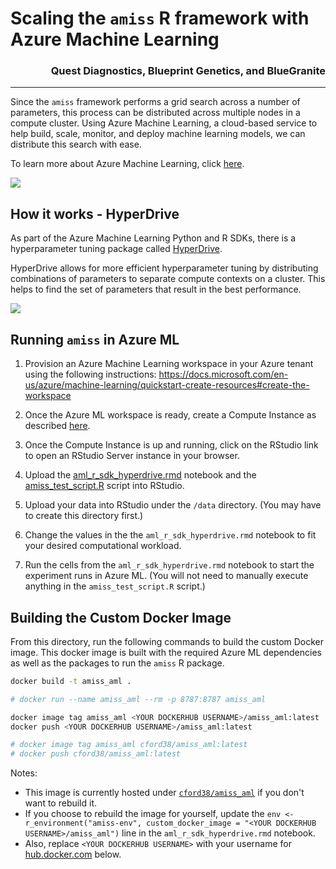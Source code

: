 # Scaling the `amiss` R framework with Azure Machine Learning

<h3 align="right">Quest Diagnostics, Blueprint Genetics, and BlueGranite</h3>

----------------------------

Since the `amiss` framework performs a grid search across a number of parameters, this process can be distributed across multiple nodes in a compute cluster. Using Azure Machine Learning, a cloud-based service to help build, scale, monitor, and deploy machine learning models, we can distribute this search with ease.

To learn more about Azure Machine Learning, click [here](https://docs.microsoft.com/en-us/azure/machine-learning/overview-what-is-azure-ml).


<img src="https://raw.githubusercontent.com/colbyford/amiss/master/azure_ml/img/scalability_approach.png">


## How it works - HyperDrive

As part of the Azure Machine Learning Python and R SDKs, there is a hyperparameter tuning package called [HyperDrive](https://docs.microsoft.com/en-us/python/api/azureml-train-core/azureml.train.hyperdrive?view=azure-ml-py).

HyperDrive allows for more efficient hyperparameter tuning by distributing combinations of parameters to separate compute contexts on a cluster. This helps to find the set of parameters that result in the best performance.

<img src="https://raw.githubusercontent.com/colbyford/amiss/master/azure_ml/img/hyperdrive_example.png">

## Running `amiss` in Azure ML

1. Provision an Azure Machine Learning workspace in your Azure tenant using the following instructions: https://docs.microsoft.com/en-us/azure/machine-learning/quickstart-create-resources#create-the-workspace

2. Once the Azure ML workspace is ready, create a Compute Instance as described [here](https://docs.microsoft.com/en-us/azure/machine-learning/quickstart-create-resources#instance).

3. Once the Compute Instance is up and running, click on the RStudio link to open an RStudio Server instance in your browser.

4. Upload the [aml_r_sdk_hyperdrive.rmd](aml_r_sdk_hyperdrive.rmd) notebook and the [amiss_test_script.R](amiss_test_script.R) script into RStudio.

5. Upload your data into RStudio under the `/data` directory. (You may have to create this directory first.)

6. Change the values in the the `aml_r_sdk_hyperdrive.rmd` notebook to fit your desired computational workload.

7. Run the cells from the `aml_r_sdk_hyperdrive.rmd` notebook to start the experiment runs in Azure ML. (You will not need to manually execute anything in the `amiss_test_script.R` script.)

## Building the Custom Docker Image

From this directory, run the following commands to build the custom Docker image. This docker image is built with the required Azure ML dependencies as well as the packages to run the `amiss` R package.

```sh
docker build -t amiss_aml .

# docker run --name amiss_aml --rm -p 8787:8787 amiss_aml

docker image tag amiss_aml <YOUR DOCKERHUB USERNAME>/amiss_aml:latest
docker push <YOUR DOCKERHUB USERNAME>/amiss_aml:latest

# docker image tag amiss_aml cford38/amiss_aml:latest
# docker push cford38/amiss_aml:latest
```

Notes:
 - This image is currently hosted under [`cford38/amiss_aml`](https://hub.docker.com/r/cford38/amiss_aml) if you don't want to rebuild it.
 - If you choose to rebuild the image for yourself, update the `env <- r_environment("amiss-env", custom_docker_image = "<YOUR DOCKERHUB USERNAME>/amiss_aml")` line in the `aml_r_sdk_hyperdrive.rmd` notebook.
 - Also, replace `<YOUR DOCKERHUB USERNAME>` with your username for [hub.docker.com](https://hub.docker.com/) below.
